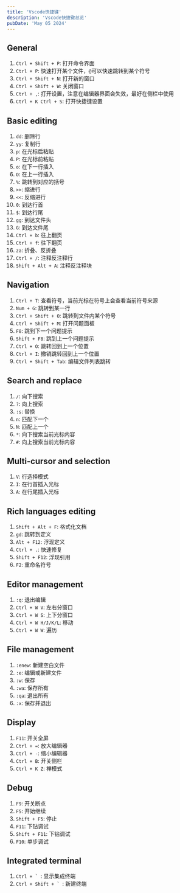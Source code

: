 ```yaml
---
title: 'Vscode快捷键'
description: 'Vscode快捷键总览'
pubDate: 'May 05 2024'
---
```


## General

1. `Ctrl + Shift + P`: 打开命令界面
2. `Ctrl + P`: 快速打开某个文件，`@`可以快速跳转到某个符号
3. `Ctrl + Shift + N`: 打开新的窗口
4. `Ctrl + Shift + W`: 关闭窗口
5. `Ctrl + ,`: 打开设置，注意在编辑器界面会失效，最好在侧栏中使用
6. `Ctrl + K Ctrl + S`: 打开快捷键设置

## Basic editing

1. `dd`: 删除行
2. `yy`: 复制行
3. `p`: 在光标后粘贴
4. `P`: 在光标前粘贴
5. `o`: 在下一行插入
6. `O`: 在上一行插入
7. `%`: 跳转到对应的括号
8. `>>`: 缩进行
9. `<<`: 反缩进行
10. `0`: 到达行首
11. `$`: 到达行尾
12. `gg`: 到达文件头
13. `G`: 到达文件尾
14. `Ctrl + b`: 往上翻页
15. `Ctrl + f`: 往下翻页
16. `za`: 折叠、反折叠
17. `Ctrl + /`: 注释反注释行
18. `Shift + Alt + A`: 注释反注释块

## Navigation

1. `Ctrl + T`: 查看符号，当前光标在符号上会查看当前符号来源
2. `Num + G`: 跳转到某一行
3. `Ctrl + Shift + O`: 跳转到文件内某个符号
4. `Ctrl + Shift + M`: 打开问题面板
5. `F8`: 跳到下一个问题提示
6. `Shift + F8`: 跳到上一个问题提示
7. `Ctrl + O`: 跳转回到上一个位置
8. `Ctrl + I`: 撤销跳转回到上一个位置
9. `Ctrl + Shift + Tab`: 编辑文件列表跳转

## Search and replace

1. `/`: 向下搜索
2. `?`: 向上搜索
3. `:s`: 替换
4. `n`: 匹配下一个
5. `N`: 匹配上一个
6. `*`: 向下搜索当前光标内容
7. `#`: 向上搜索当前光标内容

## Multi-cursor and selection

1. `V`: 行选择模式
2. `I`: 在行首插入光标
3. `A`: 在行尾插入光标

## Rich languages editing

1. `Shift + Alt + F`: 格式化文档
2. `gd`: 跳转到定义
3. `Alt + F12`: 浮现定义
4. `Ctrl + .`: 快速修复
5. `Shift + F12`: 浮现引用
6. `F2`: 重命名符号

## Editor management

1. `:q`: 退出编辑
2. `Ctrl + W V`: 左右分窗口
3. `Ctrl + W S`: 上下分窗口
4. `Ctrl + W H/J/K/L`: 移动
5. `Ctrl + W W`: 遍历

## File management

1. `:enew`: 新建空白文件
2. `:e`: 编辑或新建文件
3. `:w`: 保存
4. `:wa`: 保存所有
5. `:qa`: 退出所有
6. `:x`: 保存并退出

## Display

1. `F11`: 开关全屏
2. `Ctrl + =`: 放大编辑器
3. `Ctrl + -`: 缩小编辑器
4. `Ctrl + B`: 开关侧栏
5. `Ctrl + K Z`: 禅模式

## Debug

1. `F9`: 开关断点
2. `F5`: 开始继续
3. `Shift + F5`: 停止
4. `F11`: 下钻调试
5. `Shift + F11`: 下钻调试
6. `F10`: 单步调试

## Integrated terminal

1. ``Ctrl + ` ``: 显示集成终端
2. ``Ctrl + Shift + ` ``: 新建终端
